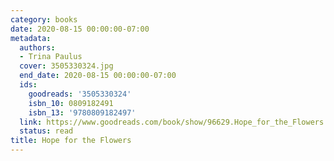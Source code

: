 ```yaml
---
category: books
date: 2020-08-15 00:00:00-07:00
metadata:
  authors:
  - Trina Paulus
  cover: 3505330324.jpg
  end_date: 2020-08-15 00:00:00-07:00
  ids:
    goodreads: '3505330324'
    isbn_10: 0809182491
    isbn_13: '9780809182497'
  link: https://www.goodreads.com/book/show/96629.Hope_for_the_Flowers
  status: read
title: Hope for the Flowers
---
```

